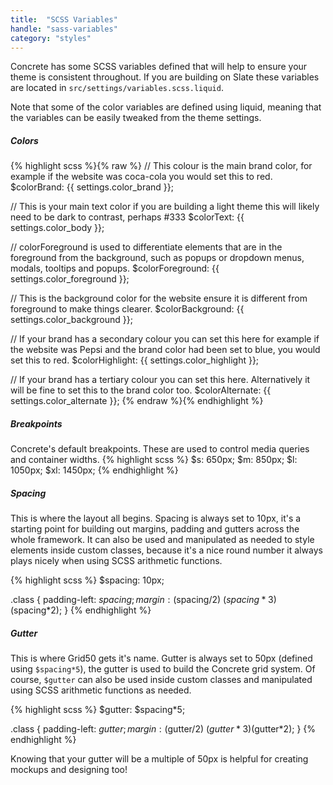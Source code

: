 ```yaml
---
title:  "SCSS Variables"
handle: "sass-variables"
category: "styles"
---
```

Concrete has some SCSS variables defined that will help to ensure your theme is consistent throughout. If you are building on Slate these variables are located in `src/settings/variables.scss.liquid`.

Note that some of the color variables are defined using liquid, meaning that the variables can be easily tweaked from the theme settings.

##### Colors
{% highlight scss %}{% raw %}
// This colour is the main brand color, for example if the website was coca-cola you would set this to red.
$colorBrand: {{ settings.color_brand }};

// This is your main text color if you are building a light theme this will likely need to be dark to contrast, perhaps #333
$colorText: {{ settings.color_body }};

// colorForeground is used to differentiate elements that are in the foreground from the background, such as popups or dropdown menus, modals, tooltips and popups.
$colorForeground: {{ settings.color_foreground }};

// This is the background color for the website ensure it is different from foreground to make things clearer.
$colorBackground: {{ settings.color_background }};

// If your brand has a secondary colour you can set this here for example if the website was Pepsi and the brand color had been set to blue, you would set this to red.
$colorHighlight: {{ settings.color_highlight }};

// If your brand has a tertiary colour you can set this here. Alternatively it will be fine to set this to the brand color too.
$colorAlternate: {{ settings.color_alternate }};
{% endraw %}{% endhighlight %}

##### Breakpoints
Concrete's default breakpoints. These are used to control media queries and container widths.
{% highlight scss %}
$s: 650px;
$m: 850px;
$l: 1050px;
$xl: 1450px;
{% endhighlight %}

##### Spacing

This is where the layout all begins. Spacing is always set to 10px, it's a starting point for building out margins, padding and gutters across the whole framework. It can also be used and manipulated as needed to style elements inside custom classes, because it's a nice round number it always plays nicely when using SCSS arithmetic functions.

{% highlight scss %}
$spacing: 10px;

.class {
  padding-left: $spacing;
  margin: ($spacing/2) ($spacing*3) ($spacing*2);
}
{% endhighlight %}

##### Gutter

This is where Grid50 gets it's name. Gutter is always set to 50px (defined using `$spacing*5`), the gutter is used to build the Concrete grid system. Of course, `$gutter` can also be used inside custom classes and manipulated using SCSS arithmetic functions as needed.

{% highlight scss %}
$gutter: $spacing*5;

.class {
  padding-left: $gutter;
  margin: ($gutter/2) ($gutter*3) ($gutter*2);
}
{% endhighlight %}

Knowing that your gutter will be a multiple of 50px is helpful for creating mockups and designing too!
